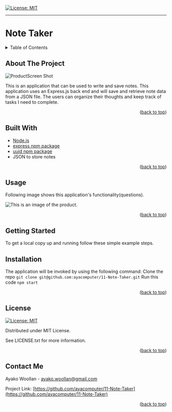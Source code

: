 
[![License: MIT](https://img.shields.io/badge/License-MIT-yellow.svg)](https://opensource.org/licenses/MIT)

---
  
# Note Taker
<details>
  
<summary>Table of Contents</summary>

  
<ol>
  
<li>
  
<a href="#about-the-project">About The Project</a></li>

  
<ul>
  
<li><a href="#built-with">Built With</a></li>

<li><a href="#usage">Usage</a></>
</ul>

</li>

<li>

<a href="#getting-started">Getting Started</a>

<ul>

<li><a href="#installation">Installation</a>

</ul>

</li>
<li><a href="#license">License</a></>
  
<li><a href="#contact">Contact</a></>
  
</ol>
  
</details>

 ## About The Project


 ![ProductScreen Shot](./assets/product.gif)


 This is an application  that can be used to write and save notes. This application uses an Express.js back end and will save and retrieve note data from a JSON file. The users can organize their thoughts and keep track of tasks I need to complete.

<p align = "right">(<a href="#top">back to top</a>)</>

 ## Built With
*  [Node.js](https://nodejs.org/) 
*  [express npm package](https://expressjs.com/) 
*  [uuid npm package](https://www.npmjs.com/package/uuid)  
*  JSON to store notes 
<p align = "right"> (<a href="#top">back to top</a>)</>

## Usage

  Following image shows this application's functionality(questions).

 ![This is an image of the product.](./assets/product.png)

<p align ="right">(<a href="#top">back to top</a>)</>

## Getting Started

To get a local copy up and running follow these simple example steps.

 ## Installation

 The application will be invoked by using the following command:
 Clone the repo
 `git clone git@github.com:ayacomputer/11-Note-Taker.git`
 Run this code
 `npm start`

<p align="right">(<a href="#top">back to top</a>)</>

## License

[![License: MIT](https://img.shields.io/badge/License-MIT-yellow.svg)](https://opensource.org/licenses/MIT)

Distributed under MIT License.

See LICENSE.txt for more information.

<p align ="right">(<a href="#top">back to top</a>)</>

 ## Contact Me

Ayako Woollan - ayako.woollan@gmail.com

Project Link: [https://github.com/ayacomputer/11-Note-Taker](https://github.com/ayacomputer/11-Note-Taker)

<p align="right">(<a href="#top">back to top</a>)</>
